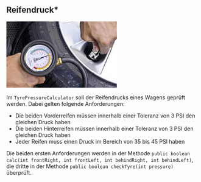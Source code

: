 ## Reifendruck*
![](../../imgs/tyre_pressure.jfif) 

Im `TyrePressureCalculator` soll der Reifendrucks eines Wagens geprüft werden. Dabei gelten folgende Anforderungen:
* Die beiden Vorderreifen müssen innerhalb einer Toleranz von 3 PSI den gleichen Druck haben
* Die beiden Hinterreifen müssen innerhalb einer Toleranz von 3 PSI den gleichen Druck haben
* Jeder Reifen muss einen Druck im Bereich von 35 bis 45 PSI haben 

Die beiden ersten Anforderungen werden in der Methode `public boolean calc(int frontRight, int frontLeft, int behindRight, int behindLeft)`, 
die dritte in der Methode `public boolean checkTyre(int pressure)` überprüft.

